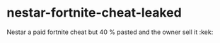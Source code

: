 # nestar-fortnite-cheat-leaked
Nestar a paid fortnite cheat but 40 % pasted and the owner sell it :kek:
